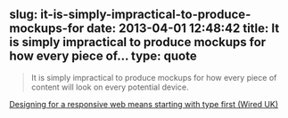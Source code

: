 slug: it-is-simply-impractical-to-produce-mockups-for
date: 2013-04-01 12:48:42
title: It is simply impractical to produce mockups for how every piece of...
type: quote
---

> It is simply impractical to produce mockups for how every piece of content will look on every potential device.

[Designing for a responsive web means starting with type first (Wired UK)](http://www.wired.co.uk/news/archive/2013-03/19/web-typography)
